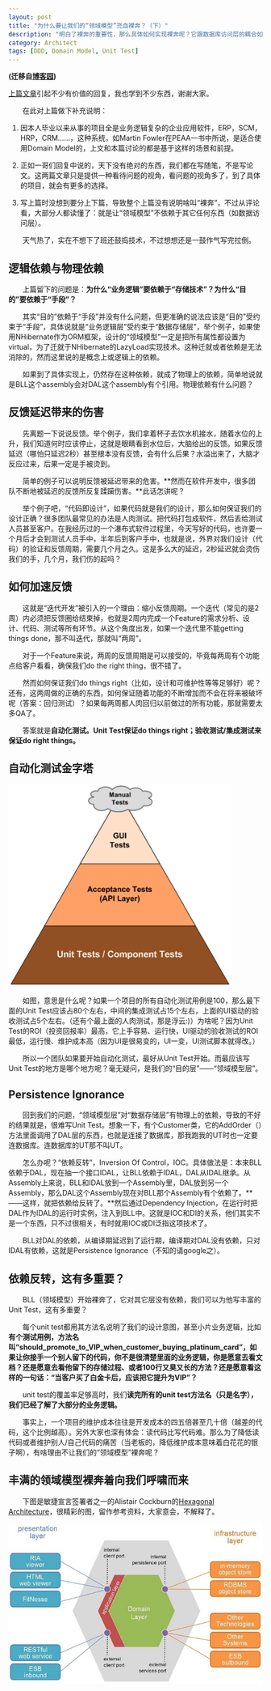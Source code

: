 ```yaml
---
layout: post
title: "为什么要让我们的“领域模型”充血裸奔？（下）"
description: "明白了裸奔的重要性，那么具体如何实现裸奔呢？它跟数据库访问层的耦合如何破？为什么要有反馈？为什么要写单元测试？"
category: Architect
tags: [DDD, Domain Model, Unit Test]
---
```


**(迁移自[博客园](http://www.cnblogs.com/CaiAbin/archive/2011/05/09/2041578.html))**

[上篇文章](/Architect/2013/09/02/why-ddd-part-1/)引起不少有价值的回复，我也学到不少东西，谢谢大家。

　　在此对上篇做下补充说明：

1. 因本人毕业以来从事的项目全是业务逻辑复杂的企业应用软件，ERP，SCM，HRP，CRM……，这种系统，如Martin Fowler在PEAA一书中所说，是适合使用Domain Model的，上文和本篇讨论的都是基于这样的场景和前提。

2. 正如一哥们回复中说的，天下没有绝对的东西，我们都在写随笔，不是写论文。这两篇文章只是提供一种看待问题的视角，看问题的视角多了，到了具体的项目，就会有更多的选择。

3. 写上篇时没想到要分上下篇，导致整个上篇没有说明啥叫“裸奔”，不过从评论看，大部分人都读懂了：就是让“领域模型”不依赖于其它任何东西（如数据访问层）。

　　天气热了，实在不想下了班还鼓捣技术，不过想想还是一鼓作气写完拉倒。

## 逻辑依赖与物理依赖

　　上篇留下的问题是：**为什么“业务逻辑”要依赖于“存储技术”？为什么“目的”要依赖于“手段”？**　

　　其实“目的”依赖于“手段”并没有什么问题，但更准确的说法应该是“目的”受约束于“手段”，具体说就是“业务逻辑层”受约束于“数据存储层”，举个例子，如果使用NHibernate作为ORM框架，设计的“领域模型”一定是把所有属性都设置为virtual，为了迁就于NHibernate的LazyLoad实现技术。这种迁就或者依赖是无法消除的，然而这里说的是概念上或逻辑上的依赖。

　　如果到了具体实现上，仍然存在这种依赖，就成了物理上的依赖，简单地说就是BLL这个assembly会对DAL这个assembly有个引用。物理依赖有什么问题？



## 反馈延迟带来的伤害

　　先离题一下说说反馈。举个例子，我们拿着杯子去饮水机接水，随着水位的上升，我们知道何时应该停止，这就是眼睛看到水位后，大脑给出的反馈。如果反馈延迟（哪怕只延迟2秒）甚至根本没有反馈，会有什么后果？水溢出来了，大脑才反应过来，后果一定是手被烫到。

　　简单的例子可以说明反馈被延迟带来的危害。**然而在软件开发中，很多团队不断地被延迟的反馈所反复蹂躏伤害。**此话怎讲呢？

　　举个例子吧，“代码即设计”，如果代码就是我们的设计，那么如何保证我们的设计正确？很多团队最常见的办法是人肉测试。把代码打包成软件，然后丢给测试人员甚至客户。在我经历过的一个瀑布式软件过程里，今天写好的代码，也许要一个月后才会到测试人员手中，半年后到客户手中，也就是说，外界对我们设计（代码）的验证和反馈周期，需要几个月之久。这是多么大的延迟，2秒延迟就会烫伤我们的手，几个月，我们伤的起吗？

## 如何加速反馈

　　这就是“迭代开发”被引入的一个理由：缩小反馈周期。一个迭代（常见的是2周）内必须把反馈圈给结束掉，也就是2周内完成一个Feature的需求分析、设计、代码、测试等所有环节。从这个角度出发，如果一个迭代里不能getting things done，那不叫迭代，那就叫“两周”。　　

　　对于一个Feature来说，两周的反馈周期是可以接受的，毕竟每两周有个功能点给客户看看，确保我们do the right thing，很不错了。

　　然而如何保证我们do things right（比如，设计和可维护性等等足够好）呢？还有，这两周做的正确的东西，如何保证随着功能的不断增加而不会在将来被破坏呢（答案：回归测试）？如果每两周都人肉回归以前做过的所有功能，那就需要太多QA了。

　　答案就是**自动化测试。Unit Test保证do things right；验收测试/集成测试来保证do right things。**

## 自动化测试金字塔

![test pyramid](/uploads/20130903/1.png)　　

　　如图，意思是什么呢？如果一个项目的所有自动化测试用例是100，那么最下面的Unit Test应该占80个左右，中间的集成测试占15个左右，上面的UI驱动的验收测试占5个左右。（还有个最上面的人肉测试，那是浮云:)）为啥呢？因为Unit Test的ROI（投资回报率）最高，它上手容易、运行快，UI驱动的验收测试的ROI最低，运行慢、维护成本高（因为UI是很易变的，UI一变，UI测试脚本就得改。）

　　所以一个团队如果要开始自动化测试，最好从Unit Test开始。而最应该写Unit Test的地方是哪个地方呢？毫无疑问，是我们的“目的层”——“领域模型层”。

## Persistence Ignorance

　　回到我们的问题，“领域模型层”对“数据存储层”有物理上的依赖，导致的不好的结果就是，很难写Unit Test。想象一下，有个Customer类，它的AddOrder（）方法里面调用了DAL层的东西，也就是连接了数据库，那我跑我的UT时也一定要连数据库。连数据库的UT那不叫UT。

　　怎么办呢？“依赖反转”，Inversion Of Control，IOC。具体做法是：本来BLL依赖于DAL，现在抽一个接口IDAL，让BLL依赖于IDAL，DAL从IDAL继承。从Assembly上来说，BLL和IDAL放到一个Assembly里，DAL放到另一个Assembly，那么DAL这个Assembly现在对BLL那个Assembly有个依赖了。**——这样，就把依赖给反转了。**然后通过Dependency Injection，在运行时把DAL作为IDAL的运行时实例，注入到BLL中。这就是IOC和DI的关系，他们其实不是一个东西，只不过很相关，有时就用IOC或DI泛指这项技术了。

　　BLL对DAL的依赖，从编译期延迟到了运行期，编译期对DAL没有依赖，只对IDAL有依赖，这就是Persistence Ignorance（不知的请google之）。

## 依赖反转，这有多重要？

　　BLL（领域模型）开始裸奔了，它对其它层没有依赖，我们可以为他写丰富的Unit Test，这有多重要？

　　每个unit test都用其方法名说明了我们的设计意图，甚至小片业务逻辑，比如**有个测试用例，方法名叫“should_promote_to_VIP_when_customer_buying_platinum_card”，如果让你接手一个别人留下的代码，你不是很清楚里面的业务逻辑，你是愿意去看文档？还是愿意去看他留下的存储过程、或者100行又臭又长的方法？还是愿意看这样的一句话：“当客户买了白金卡后，应该把它提升为VIP”？**

　　unit test的覆盖率足够高时，我们**读完所有的unit test方法名（只是名字），我们已经了解了大部分的业务逻辑。**

　　事实上，一个项目的维护成本往往是开发成本的四五倍甚至几十倍（越差的代码，这个比例越高）。另外大家也深有体会：读代码比写代码难。那么为了降低读代码或者维护别人/自己代码的痛苦（当老板的，降低维护成本意味着白花花的银子啊），有啥理由不让我们的“领域模型”裸奔呢？

## 丰满的领域模型裸奔着向我们呼啸而来

　　下图是敏捷宣言签署者之一的Alistair Cockburn的[Hexagonal Architecture](http://alistair.cockburn.us/Hexagonal+architecture)，很精彩的图，留作参考资料，大家意会，不解释了。

![HexagonalArchitecture](/uploads/20130903/HexagonalArchitecture.jpg)

　　
